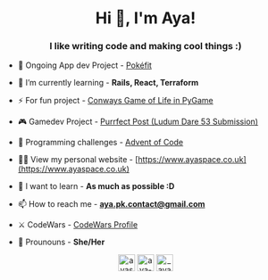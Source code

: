 <h1 align="center">Hi 👋, I'm Aya!</h1>
<h3 align="center">I like writing code and making cool things :)</h3>

- 📱 Ongoing App dev Project   - [Pokéfit](https://github.com/AyaPK/pokefit)

- 🌱 I’m currently learning     - **Rails, React, Terraform**

- ⚡ For fun project             - [Conways Game of Life in PyGame](https://github.com/AyaPK/conways_game_of_life)

- 🎮 Gamedev Project             - [Purrfect Post (Ludum Dare 53 Submission)](https://github.com/AyaPK/LD53-purrfect-post)

- 🎅 Programming challenges      - [Advent of Code](https://github.com/AyaPK/advent-of-code)

- 👨‍💻 View my personal website    - [https://www.ayaspace.co.uk](https://www.ayaspace.co.uk)

- 🌈 I want to learn              - **As much as possible :D**

- 📫 How to reach me              - **aya.pk.contact@gmail.com**

- ⚔ CodeWars                      - [CodeWars Profile](https://www.codewars.com/users/AyaSt)

- 🌸 Prounouns                    - **She/Her**



<p align="center">
<a href="https://twitter.com/ayastead" target="blank"><img align="center" src="https://cdn.jsdelivr.net/npm/simple-icons@3.0.1/icons/twitter.svg" alt="ayastead" height="30" width="30" /></a>
<a href="https://linkedin.com/in/aya-s-stead" target="blank"><img align="center" src="https://cdn.jsdelivr.net/npm/simple-icons@3.0.1/icons/linkedin.svg" alt="aya-s-stead" height="30" width="30" /></a>
<a href="https://instagram.com/_ayapk" target="blank"><img align="center" src="https://cdn.jsdelivr.net/npm/simple-icons@3.0.1/icons/instagram.svg" alt="_ayapk" height="30" width="30" /></a>
</p>

